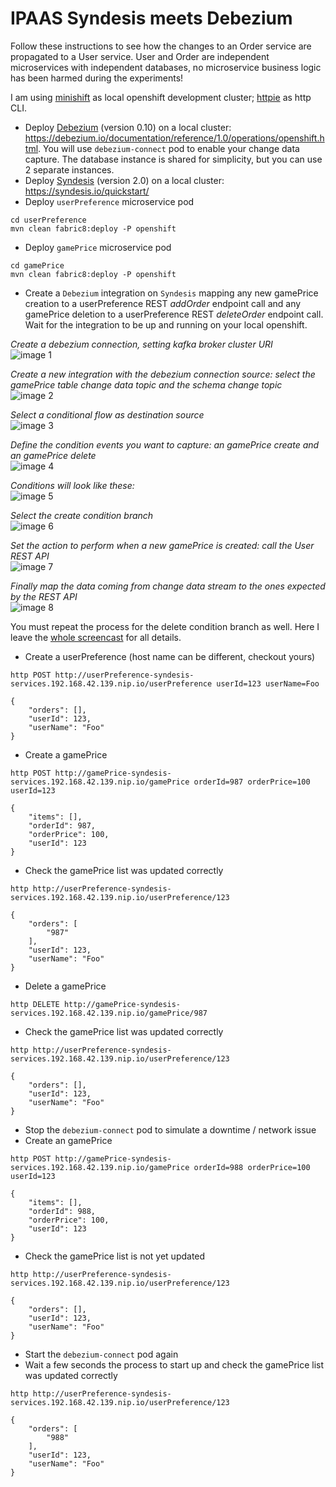 # IPAAS Syndesis meets Debezium

Follow these instructions to see how the changes to an Order service are propagated to a User service. User and Order are independent microservices with independent databases, no microservice business logic has been harmed during the experiments!

I am using [minishift](https://www.okd.io/minishift/) as local openshift development cluster; [httpie](https://httpie.org/) as http CLI.

* Deploy [Debezium](https://debezium.io/) (version 0.10) on a local cluster: https://debezium.io/documentation/reference/1.0/operations/openshift.html. You will use `debezium-connect` pod to enable your change data capture.
The database instance is shared for simplicity, but you can use 2 separate instances.
* Deploy [Syndesis](https://syndesis.io/) (version 2.0) on a local cluster: https://syndesis.io/quickstart/
* Deploy `userPreference` microservice pod
```
cd userPreference
mvn clean fabric8:deploy -P openshift
```
* Deploy `gamePrice` microservice pod
```
cd gamePrice
mvn clean fabric8:deploy -P openshift
```
* Create a `Debezium` integration on `Syndesis` mapping any new gamePrice creation to a userPreference REST _addOrder_ endpoint call and any gamePrice deletion to a userPreference REST _deleteOrder_ endpoint call. Wait for the integration to be up and running on your local openshift.

_Create a debezium connection, setting kafka broker cluster URI_\
![image 1](/img/1-connection.png)

_Create a new integration with the debezium connection source: select the gamePrice table change data topic and the schema change topic_\
![image 2](/img/1-1-integration-subscribe.png)

_Select a conditional flow as destination source_\
![image 3](/img/2-integration-conditional-flow.png)

_Define the condition events you want to capture: an gamePrice create and an gamePrice delete_\
![image 4](/img/3-conditions.png)

_Conditions will look like these:_\
![image 5](/img/4-conditions-set.png)

_Select the create condition branch_\
![image 6](/img/5-create-condition.png)

_Set the action to perform when a new gamePrice is created: call the User REST API_\
![image 7](/img/6-userPreference-api-addorder.png)

_Finally map the data coming from change data stream to the ones expected by the REST API_\
![image 8](/img/7-data-mapping.png)

You must repeat the process for the delete condition branch as well. Here I leave the [whole screencast](/img/demo-screencast.mp4) for all details.

* Create a userPreference (host name can be different, checkout yours)
```
http POST http://userPreference-syndesis-services.192.168.42.139.nip.io/userPreference userId=123 userName=Foo

{
    "orders": [],
    "userId": 123,
    "userName": "Foo"
}
```
* Create a gamePrice
```
http POST http://gamePrice-syndesis-services.192.168.42.139.nip.io/gamePrice orderId=987 orderPrice=100 userId=123

{
    "items": [],
    "orderId": 987,
    "orderPrice": 100,
    "userId": 123
}
```
* Check the gamePrice list was updated correctly
```
http http://userPreference-syndesis-services.192.168.42.139.nip.io/userPreference/123

{
    "orders": [
        "987"
    ],
    "userId": 123,
    "userName": "Foo"
}
```
* Delete a gamePrice
```
http DELETE http://gamePrice-syndesis-services.192.168.42.139.nip.io/gamePrice/987
```
* Check the gamePrice list was updated correctly
```
http http://userPreference-syndesis-services.192.168.42.139.nip.io/userPreference/123

{
    "orders": [],
    "userId": 123,
    "userName": "Foo"
}
```
* Stop the `debezium-connect` pod to simulate a downtime / network issue
* Create an gamePrice
```
http POST http://gamePrice-syndesis-services.192.168.42.139.nip.io/gamePrice orderId=988 orderPrice=100 userId=123

{
    "items": [],
    "orderId": 988,
    "orderPrice": 100,
    "userId": 123
}
```
* Check the gamePrice list is not yet updated
```
http http://userPreference-syndesis-services.192.168.42.139.nip.io/userPreference/123

{
    "orders": [],
    "userId": 123,
    "userName": "Foo"
}
```
* Start the `debezium-connect` pod again
* Wait a few seconds the process to start up and check the gamePrice list was updated correctly
```
http http://userPreference-syndesis-services.192.168.42.139.nip.io/userPreference/123

{
    "orders": [
        "988"
    ],
    "userId": 123,
    "userName": "Foo"
}
```
